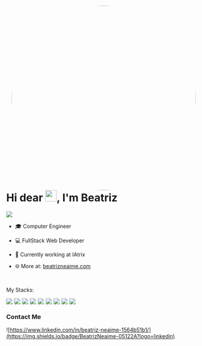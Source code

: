 <img align="right" height="490em" style="border-radius: 50% !important;" src="https://raw.githubusercontent.com/gist/BeatrizNeaime/8eca0e11a9f9903311021b63e0c2583e/raw/5181d608500625c6a9066623970d2342e8b2e354/githubcard.svg"/>

<h1 align="left">
  Hi dear <img src="https://raw.githubusercontent.com/kaueMarques/kaueMarques/master/hi.gif" width="30px"/>, I'm Beatriz
</h1>

<p align="left">
  <img src="https://komarev.com/ghpvc/?username=BeatrizNeaime&color=05122A" alt"Profile Views" /> 
</p>

- 🎓 Computer Engineer

- 💻 FullStack Web Developer

- 🚀 Currently working at IAtrix

- 🌐 More at: [beatrizneaime.com](www.beatrizneaime.com)

<br>

<p>
  My Stacks:
</p>

<div style="display: flex; gap: 5px">
<img src="https://img.shields.io/badge/JavaScript-05122A?logo=javascript"/>
<img src="https://img.shields.io/badge/HTML5-05122A?logo=html5"/>
<img src="https://img.shields.io/badge/CSS3-05122A?logo=css3"/>
<img src="https://img.shields.io/badge/React-05122A?logo=react"/>
<img src="https://img.shields.io/badge/VueJS-05122A?logo=vuedotjs"/>
<img src="https://img.shields.io/badge/NodeJS-05122A?logo=nodedotjs"/>
<img src="https://img.shields.io/badge/CSharp-05122A?logo=csharp"/>
<img src="https://img.shields.io/badge/MySQL-05122A?logo=mysql"/>
<img src="https://img.shields.io/badge/MongoDB-05122A?logo=mongodb"/>
</div>

<h3>
  Contact Me
</h3>

 ![https://www.linkedin.com/in/beatriz-neaime-1564b51b1/](https://img.shields.io/badge/BeatrizNeaime-05122A?logo=linkedin)&nbsp;

